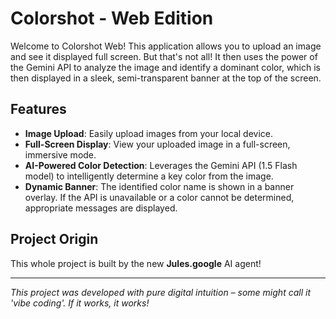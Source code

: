 # Colorshot - Web Edition

Welcome to Colorshot Web! This application allows you to upload an image and see it displayed full screen. But that's not all! It then uses the power of the Gemini API to analyze the image and identify a dominant color, which is then displayed in a sleek, semi-transparent banner at the top of the screen.

## Features

*   **Image Upload**: Easily upload images from your local device.
*   **Full-Screen Display**: View your uploaded image in a full-screen, immersive mode.
*   **AI-Powered Color Detection**: Leverages the Gemini API (1.5 Flash model) to intelligently determine a key color from the image.
*   **Dynamic Banner**: The identified color name is shown in a banner overlay. If the API is unavailable or a color cannot be determined, appropriate messages are displayed.

## Project Origin

This whole project is built by the new **Jules.google** AI agent!

---

*This project was developed with pure digital intuition – some might call it 'vibe coding'. If it works, it works!*

